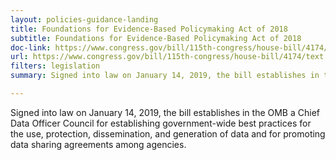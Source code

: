 ```yaml
---
layout: policies-guidance-landing
title: Foundations for Evidence-Based Policymaking Act of 2018
subtitle: Foundations for Evidence-Based Policymaking Act of 2018
doc-link: https://www.congress.gov/bill/115th-congress/house-bill/4174/text
url: https://www.congress.gov/bill/115th-congress/house-bill/4174/text 
filters: legislation
summary: Signed into law on January 14, 2019, the bill establishes in the OMB a Chief Data Officer Council for establishing government-wide best practices for the use, protection, dissemination, and generation of data and for promoting data sharing agreements among agencies.

---
```



Signed into law on January 14, 2019, the bill establishes in the OMB a Chief Data Officer Council for establishing government-wide best practices for the use, protection, dissemination, and generation of data and for promoting data sharing agreements among agencies.
